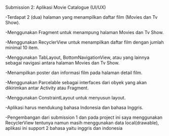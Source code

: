 Submission 2: Aplikasi Movie Catalogue (UI/UX)



-Terdapat 2 (dua) halaman yang menampilkan daftar film (Movies dan Tv Show).

-Menggunakan Fragment untuk menampung halaman Movies dan Tv Show.

-Menggunakan RecyclerView untuk menampilkan daftar film dengan jumlah minimal 10 item.

-Menggunakan TabLayout, BottomNavigationView, atau yang lainnya sebagai navigasi antara halaman Movies dan Tv Show.

-Menampilkan poster dan informasi film pada halaman detail film.

-Menggunakan Parcelable sebagai interfaces dari obyek yang akan dikirimkan antar Activity atau Fragment.

-Menggunakan ConstraintLayout untuk menyusun layout.

-Aplikasi harus mendukung bahasa Indonesia dan bahasa Inggris.

-Pengembangan dari submission 1 dan pada project ini saya menggunakan RecyclerView tentunya namun masih menggunakan data local(drawable), aplikasi ini support 2 bahasa yaitu inggris dan indonesia
